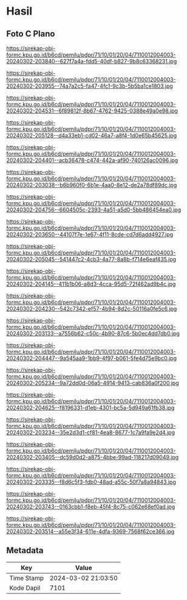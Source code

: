 # Hasil

## Foto C Plano

https://sirekap-obj-formc.kpu.go.id/b6cd/pemilu/pdpr/71/10/01/20/04/7110012004003-20240302-203840--627f7a4a-fdd5-40df-b827-9b8c63368231.jpg

https://sirekap-obj-formc.kpu.go.id/b6cd/pemilu/pdpr/71/10/01/20/04/7110012004003-20240302-203955--74a7a2c5-fa47-4fc1-9c3b-5b5ba1ce1803.jpg

https://sirekap-obj-formc.kpu.go.id/b6cd/pemilu/pdpr/71/10/01/20/04/7110012004003-20240302-204531--6f89812f-8b67-4762-9425-0388e49a0e98.jpg

https://sirekap-obj-formc.kpu.go.id/b6cd/pemilu/pdpr/71/10/01/20/04/7110012004003-20240302-205128--d4a33eb1-cd02-46a7-a8f4-1d0e65b45625.jpg

https://sirekap-obj-formc.kpu.go.id/b6cd/pemilu/pdpr/71/10/01/20/04/7110012004003-20240302-204401--acb36478-c474-442a-af90-740126ac0096.jpg

https://sirekap-obj-formc.kpu.go.id/b6cd/pemilu/pdpr/71/10/01/20/04/7110012004003-20240302-203038--b6b960f0-6b1e-4aa0-8e12-de2a78df89dc.jpg

https://sirekap-obj-formc.kpu.go.id/b6cd/pemilu/pdpr/71/10/01/20/04/7110012004003-20240302-204756--6604505c-2393-4a51-a5d0-5bb486454ea0.jpg

https://sirekap-obj-formc.kpu.go.id/b6cd/pemilu/pdpr/71/10/01/20/04/7110012004003-20240302-203650--44107f7e-1e67-4f11-8cde-cd7d6add4927.jpg

https://sirekap-obj-formc.kpu.go.id/b6cd/pemilu/pdpr/71/10/01/20/04/7110012004003-20240302-205045--541447c2-4cb3-4a77-8a8b-f714e6eaf435.jpg

https://sirekap-obj-formc.kpu.go.id/b6cd/pemilu/pdpr/71/10/01/20/04/7110012004003-20240302-204145--411b1b06-a8d3-4cca-95d5-72f462ad9b4c.jpg

https://sirekap-obj-formc.kpu.go.id/b6cd/pemilu/pdpr/71/10/01/20/04/7110012004003-20240302-204230--542c7342-ef57-4b94-8d2c-50116a0fe5c6.jpg

https://sirekap-obj-formc.kpu.go.id/b6cd/pemilu/pdpr/71/10/01/20/04/7110012004003-20240302-203133--a7556b62-c50c-4b90-87c6-5b0ec4dd7db0.jpg

https://sirekap-obj-formc.kpu.go.id/b6cd/pemilu/pdpr/71/10/01/20/04/7110012004003-20240302-204447--9a545aa9-1bb9-4f97-b061-5fe4d75e9bc0.jpg

https://sirekap-obj-formc.kpu.go.id/b6cd/pemilu/pdpr/71/10/01/20/04/7110012004003-20240302-205234--9a72dd0d-06a5-4914-9413-cab836a0f200.jpg

https://sirekap-obj-formc.kpu.go.id/b6cd/pemilu/pdpr/71/10/01/20/04/7110012004003-20240302-204625--f8196331-d1eb-4301-bc5a-5d949a61fb38.jpg

https://sirekap-obj-formc.kpu.go.id/b6cd/pemilu/pdpr/71/10/01/20/04/7110012004003-20240302-203234--35e2d3d1-cf81-4ea8-8677-1c7a9fa9e2d4.jpg

https://sirekap-obj-formc.kpu.go.id/b6cd/pemilu/pdpr/71/10/01/20/04/7110012004003-20240302-203405--dc59d0d2-a875-4bbe-99ad-118217d09049.jpg

https://sirekap-obj-formc.kpu.go.id/b6cd/pemilu/pdpr/71/10/01/20/04/7110012004003-20240302-203335--f8d6c5f3-fdb0-48ad-a55c-50f7a8a94843.jpg

https://sirekap-obj-formc.kpu.go.id/b6cd/pemilu/pdpr/71/10/01/20/04/7110012004003-20240302-203743--0163cbb1-f8eb-45f4-8c75-c062e68ef0ad.jpg

https://sirekap-obj-formc.kpu.go.id/b6cd/pemilu/pdpr/71/10/01/20/04/7110012004003-20240302-203514--a55e3f34-611e-4dfa-9369-7568f62ce366.jpg


## Metadata

| Key        | Value               |
| ---------- | ------------------- |
| Time Stamp | 2024-03-02 21:03:50 |
| Kode Dapil | 7101                |



